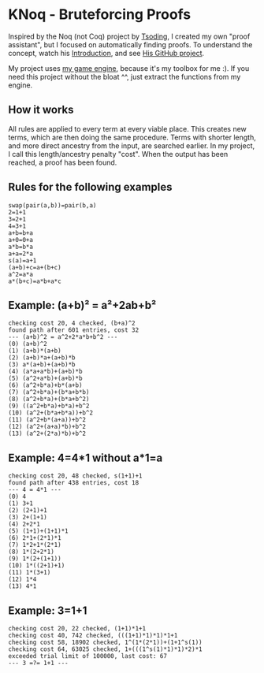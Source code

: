 # KNoq - Bruteforcing Proofs

Inspired by the Noq (not Coq) project by [Tsoding](https://twitch.tv/tsoding), I created my own "proof assistant", but I focused on automatically finding proofs.
To understand the concept, watch his [Introduction](https://www.youtube.com/watch?v=Ra_Fk7JFMoo), and see [His GitHub project](https://github.com/tsoding/Noq).

My project uses [my game engine](https://github.com/AntonioNoack/RemsEngine), because it's my toolbox for me :).
If you need this project without the bloat ^^, just extract the functions from my engine.

## How it works

All rules are applied to every term at every viable place. This creates new terms, which are then doing the same procedure.
Terms with shorter length, and more direct ancestry from the input, are searched earlier. In my project, I call this length/ancestry penalty "cost".
When the output has been reached, a proof has been found.

## Rules for the following examples
```
swap(pair(a,b))=pair(b,a)
2=1+1
3=2+1
4=3+1
a+b=b+a
a+0=0+a
a*b=b*a
a+a=2*a
s(a)=a+1
(a+b)+c=a+(b+c)
a^2=a*a
a*(b+c)=a*b+a*c
```

## Example: (a+b)² = a²+2ab+b²

```
checking cost 20, 4 checked, (b+a)^2
found path after 601 entries, cost 32
--- (a+b)^2 = a^2+2*a*b+b^2 ---
(0) (a+b)^2
(1) (a+b)*(a+b)
(2) (a+b)*a+(a+b)*b
(3) a*(a+b)+(a+b)*b
(4) (a*a+a*b)+(a+b)*b
(5) (a^2+a*b)+(a+b)*b
(6) (a^2+b*a)+b*(a+b)
(7) (a^2+b*a)+(b*a+b*b)
(8) (a^2+b*a)+(b*a+b^2)
(9) ((a^2+b*a)+b*a)+b^2
(10) (a^2+(b*a+b*a))+b^2
(11) (a^2+b*(a+a))+b^2
(12) (a^2+(a+a)*b)+b^2
(13) (a^2+(2*a)*b)+b^2
```

## Example: 4=4\*1 without a\*1=a
```
checking cost 20, 48 checked, s(1+1)+1
found path after 438 entries, cost 18
--- 4 = 4*1 ---
(0) 4
(1) 3+1
(2) (2+1)+1
(3) 2+(1+1)
(4) 2+2*1
(5) (1+1)+(1+1)*1
(6) 2*1+(2*1)*1
(7) 1*2+1*(2*1)
(8) 1*(2+2*1)
(9) 1*(2+(1+1))
(10) 1*((2+1)+1)
(11) 1*(3+1)
(12) 1*4
(13) 4*1
```

## Example: 3=1+1
```
checking cost 20, 22 checked, (1+1)*1+1
checking cost 40, 742 checked, (((1+1)*1)*1)*1+1
checking cost 58, 18902 checked, 1^(1*(2*1))+(1+1^s(1))
checking cost 64, 63025 checked, 1+(((1^s(1)*1)*1)*2)*1
exceeded trial limit of 100000, last cost: 67
--- 3 =?= 1+1 ---
```